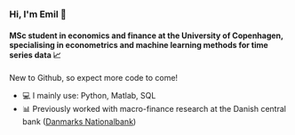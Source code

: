 ### Hi, I'm Emil 👋

#### MSc student in economics and finance at the University of Copenhagen, specialising in econometrics and machine learning methods for time series data 📈

New to Github, so expect more code to come!<br>

- 💻 I mainly use: Python, Matlab, SQL
- 📊 Previously worked with macro-finance research at the Danish central bank ([Danmarks Nationalbank](https://www.nationalbanken.dk/en))

<!--
🏦⚙️🎓🌍
https://gist.github.com/rxaviers/7360908
https://github.com/caneco/caneco/blob/master/README.md
-->
